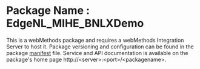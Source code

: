 # Package Name : EdgeNL_MIHE_BNLXDemo
This is a webMethods package and requires a webMethods Integration Server to host it. Package versioning and configuration can be found in the package [manifest](./EdgeNL_MIHE_BNLXDemo/manifest.v3) file. Service and API documentation is available on the package's home page http://&lt;server&gt;:&lt;port&gt;/&lt;packagename>.
